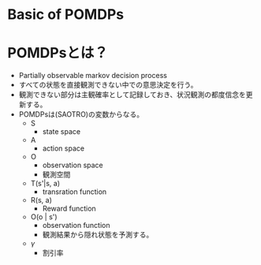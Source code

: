 # Basic of POMDPs

# POMDPsとは？  
- Partially observable markov decision process  
- すべての状態を直接観測できない中での意思決定を行う。
- 観測できない部分は主観確率として記録しておき、状況観測の都度信念を更新する。
- POMDPsは(SAOTRO)の変数からなる。  
    - S
        - state space
    - A
        - action space
    - O
        - observation space
        - 観測空間
    - T(s'|s, a)
        - transration function
    - R(s, a)
        - Reward function
    - O(o | s')
        - observation function  
        - 観測結果から隠れ状態を予測する。
    - ${\gamma}$
        - 割引率